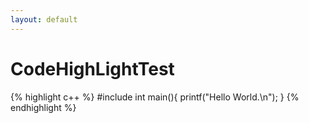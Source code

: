 ```yaml
---
layout: default
---
```


CodeHighLightTest
===

{% highlight c++ %}
#include <iostream>
int main(){
	printf("Hello World.\n");
}
{% endhighlight %}
